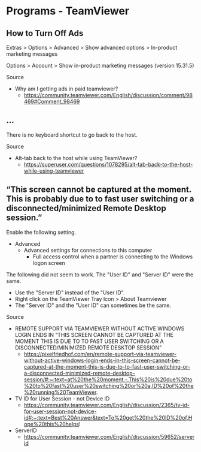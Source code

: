 # Programs - TeamViewer

## How to Turn Off Ads

Extras > Options > Advanced > Show advanced options > In-product marketing messages

Options > Account > Show in-product marketing messages (version 15.31.5)

Source

* Why am I getting ads in paid teamviewer?
  * https://community.teamviewer.com/English/discussion/comment/98469#Comment_98469

## ...

There is no keyboard shortcut to go back to the host.

Source

- Alt-tab back to the host while using TeamViewer?
  - https://superuser.com/questions/1078295/alt-tab-back-to-the-host-while-using-teamviewer

## “This screen cannot be captured at the moment. This is probably due to to fast user switching or a disconnected/minimized Remote Desktop session.”

Enable the following setting.

- Advanced
  - Advanced settings for connections to this computer
    - Full access control when a partner is connecting to the Windows logon screen

The following did not seem to work. The "User ID" and "Server ID" were the same.

- Use the "Server ID" instead of the "User ID".
- Right click on the TeamViewer Tray Icon > About Teamviewer
- The "Server ID" and the "User ID" can sometimes be the same.

Source

- REMOTE SUPPORT VIA TEAMVIEWER WITHOUT ACTIVE WINDOWS LOGIN ENDS IN “THIS SCREEN CANNOT BE CAPTURED AT THE MOMENT THIS IS DUE TO TO FAST USER SWITCHING OR A DISCONNECTED/MINIMIZED REMOTE DESKTOP SESSION”
  - https://pixelfriedhof.com/en/remote-support-via-teamviewer-without-active-windows-login-ends-in-this-screen-cannot-be-captured-at-the-moment-this-is-due-to-to-fast-user-switching-or-a-disconnected-minimized-remote-desktop-session/#:~:text=at%20the%20moment.-,This%20is%20due%20to%20to%20fast%20user%20switching%20or%20a,ID%20of%20the%20running%20TeamViewer.
- TV ID for User Session - not Device ID
  - https://community.teamviewer.com/English/discussion/2365/tv-id-for-user-session-not-device-id#:~:text=Best%20Answer&text=To%20get%20the%20ID%20of,Hope%20this%20helps!
- ServerID
  - https://community.teamviewer.com/English/discussion/59652/serverid  
